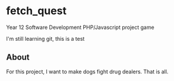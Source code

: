 # fetch_quest
Year 12 Software Development PHP/Javascript project game

I'm still learning git, this is a test

## About
For this project, I want to make dogs fight drug dealers. That is all.